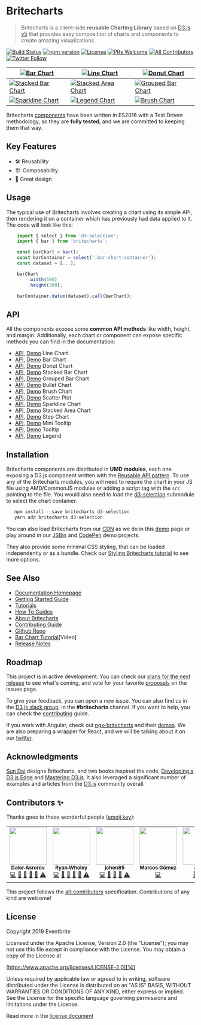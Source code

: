# Britecharts

> Britecharts is a client-side **reusable Charting Library** based on [D3.js v5][1] that provides easy composition of charts and components to create amazing visualizations.

[![Build Status](https://travis-ci.org/britecharts/britecharts.svg?branch=master)](https://travis-ci.org/britecharts/britecharts)
[![npm version](https://badge.fury.io/js/britecharts.svg)](https://badge.fury.io/js/britecharts)
[![License](https://img.shields.io/badge/License-Apache%202.0-blue.svg)](https://opensource.org/licenses/Apache-2.0)
[![PRs Welcome](https://img.shields.io/badge/PRs-welcome-brightgreen.svg)](https://github.com/britecharts/britecharts/blob/master/.github/CONTRIBUTING.md)
[![All Contributors](https://img.shields.io/badge/all_contributors-3-orange.svg?style=flat-square)](#contributors)
[![Twitter Follow](https://img.shields.io/twitter/follow/britecharts.svg?style=social&label=Follow)](https://twitter.com/Britecharts/followers)

| [![Bar Chart][barchartimg]][barchartdemo]                       | [![Line Chart][linechartimg]][linechartdemo]                            | [![Donut Chart][donutchartimg]][donutchartdemo]                 |
| --------------------------------------------------------------- | ----------------------------------------------------------------------- | --------------------------------------------------------------- |
| [![Stacked Bar Chart][stackedbarchartimg]][stackedbarchartdemo] | [![Stacked Area Chart][stackedareachartlargeimg]][stackedareachartdemo] | [![Grouped Bar Chart][groupedbarchartimg]][groupedbarchartdemo] |
| [![Sparkline Chart][sparklinechartimg]][sparklinechartdemo]     | [![Legend Chart][legendchartimg]][donutchartdemo]                       | [![Brush Chart][brushchartimg]][brushchartdemo]                 |

Britecharts [components][32] have been written in ES2016 with a Test Driven methodology, so they are **fully tested**, and we are committed to keeping them that way.

## Key Features

-   🛠 Reusability
-   🏗 Composability
-   🌈 Great design

## Usage

The typical use of Britecharts involves creating a chart using its simple API, then rendering it on a container which has previously had data applied to it. The code will look like this:

```js
    import { select } from 'd3-selection';
    import { bar } from 'britecharts';

    const barChart = bar();
    const barContainer = select('.bar-chart-container');
    const dataset = [...];

    barChart
        .width(500)
        .height(300);

    barContainer.datum(dataset).call(barChart);
```

## API

All the components expose some **common API methods** like width, height, and margin. Additionally, each chart or component can expose specific methods you can find in the documentation:

-   [API][25], [Demo][linechartdemo] Line Chart
-   [API][22], [Demo][barchartdemo] Bar Chart
-   [API][21], [Demo][donutchartdemo] Donut Chart
-   [API][38], [Demo][stackedbarchartdemo] Stacked Bar Chart
-   [API][40], [Demo][groupedbarchartdemo] Grouped Bar Chart
-   [API][43], [Demo][bulletchartdemo] Bullet Chart
-   [API][23], [Demo][brushchartdemo] Brush Chart
-   [API][41], [Demo][scatterplotdemo] Scatter Plot
-   [API][29], [Demo][sparklinechartdemo] Sparkline Chart
-   [API][30], [Demo][stackedareachartdemo] Stacked Area Chart
-   [API][28], [Demo][stepchartdemo] Step Chart
-   [API][26], [Demo][barchartdemo] Mini Tooltip
-   [API][27], [Demo][linechartdemo] Tooltip
-   [API][24], [Demo][donutchartdemo] Legend

## Installation

Britecharts components are distributed in **UMD modules**, each one exposing a D3.js component written with the [Reusable API pattern][3]. To use any of the Britecharts modules, you will need to require the chart in your JS file using AMD/CommonJS modules or adding a script tag with the `src` pointing to the file. You would also need to load the [d3-selection][37] submodule to select the chart container.

```js
   npm install --save britecharts d3-selection
   yarn add britecharts d3-selection
```

You can also load Britecharts from our [CDN][cdnhome] as we do in this [demo][cdndemo] page or play around in our [JSBin][jsbinsandbox] and [CodePen][codependemos] demo projects.

They also provide some minimal CSS styling, that can be loaded independently or as a bundle. Check our [Styling Britecharts tutorial][stylingbritecharts] to see more options.

## See Also

-   [Documentation Homepage][31]
-   [Getting Started Guide][gettingstarted]
-   [Tutorials][tutorialsindex]
-   [How To Guides][howtoindex]
-   [About Britecharts][topicsindex]
-   [Contributing Guide][35]
-   [Github Repo][33]
-   [Bar Chart Tutorial][screencast][Video]
-   [Release Notes][13]

## Roadmap

This project is in active development. You can check our [plans for the next release][release3project] to see what's coming, and vote for your favorite [proposals][proposals] on the issues page.

To give your feedback, you can open a new issue. You can also find us in the [D3.js slack group][d3slack], in the **#britecharts** channel. If you want to help, you can check the [contributing][35] guide.

If you work with Angular, check out [ngx-britecharts][angularwrapper] and their [demos][angularwrapperdemos]. We are also preparing a wrapper for React, and we will be talking about it on our [twitter][twitter].

## Acknowledgments

[Sun Dai][sunsdribble] designs Britecharts, and two books inspired the code, [Developing a D3.js Edge][19] and [Mastering D3.js][20]. It also leveraged a significant number of examples and articles from the [D3.js][1] community overall.

## Contributors ✨

Thanks goes to these wonderful people ([emoji key](https://allcontributors.org/docs/en/emoji-key)):

<!-- ALL-CONTRIBUTORS-LIST:START - Do not remove or modify this section -->
<!-- prettier-ignore-start -->
<!-- markdownlint-disable -->
<table>
  <tr>
    <td align="center"><a href="http://dalerasrorov.github.io/"><img src="https://avatars2.githubusercontent.com/u/9118852?v=4" width="100px;" alt=""/><br /><sub><b>Daler Asrorov</b></sub></a><br /><a href="https://github.com/britecharts/britecharts/commits?author=DalerAsrorov" title="Code">💻</a> <a href="https://github.com/britecharts/britecharts/commits?author=DalerAsrorov" title="Documentation">📖</a> <a href="#ideas-DalerAsrorov" title="Ideas, Planning, & Feedback">🤔</a> <a href="#maintenance-DalerAsrorov" title="Maintenance">🚧</a> <a href="https://github.com/britecharts/britecharts/pulls?q=is%3Apr+reviewed-by%3ADalerAsrorov" title="Reviewed Pull Requests">👀</a> <a href="https://github.com/britecharts/britecharts/commits?author=DalerAsrorov" title="Tests">⚠️</a></td>
    <td align="center"><a href="https://github.com/ryanwholey"><img src="https://avatars0.githubusercontent.com/u/8100360?v=4" width="100px;" alt=""/><br /><sub><b>Ryan Wholey</b></sub></a><br /><a href="https://github.com/britecharts/britecharts/commits?author=ryanwholey" title="Code">💻</a> <a href="https://github.com/britecharts/britecharts/commits?author=ryanwholey" title="Documentation">📖</a> <a href="#ideas-ryanwholey" title="Ideas, Planning, & Feedback">🤔</a> <a href="#maintenance-ryanwholey" title="Maintenance">🚧</a> <a href="https://github.com/britecharts/britecharts/pulls?q=is%3Apr+reviewed-by%3Aryanwholey" title="Reviewed Pull Requests">👀</a> <a href="https://github.com/britecharts/britecharts/commits?author=ryanwholey" title="Tests">⚠️</a></td>
    <td align="center"><a href="https://github.com/jchen85"><img src="https://avatars2.githubusercontent.com/u/14088460?v=4" width="100px;" alt=""/><br /><sub><b>jchen85</b></sub></a><br /><a href="https://github.com/britecharts/britecharts/commits?author=jchen85" title="Code">💻</a> <a href="#ideas-jchen85" title="Ideas, Planning, & Feedback">🤔</a> <a href="#maintenance-jchen85" title="Maintenance">🚧</a> <a href="https://github.com/britecharts/britecharts/pulls?q=is%3Apr+reviewed-by%3Ajchen85" title="Reviewed Pull Requests">👀</a> <a href="https://github.com/britecharts/britecharts/commits?author=jchen85" title="Tests">⚠️</a></td>
    <td align="center"><a href="https://github.com/ImADrafter"><img src="https://avatars3.githubusercontent.com/u/44379989?v=4" width="100px;" alt=""/><br /><sub><b>Marcos Gómez</b></sub></a><br /><a href="https://github.com/britecharts/britecharts/commits?author=ImADrafter" title="Code">💻</a></td>
    <td align="center"><a href="https://github.com/ajdani"><img src="https://avatars1.githubusercontent.com/u/16606530?v=4" width="100px;" alt=""/><br /><sub><b>ajdani</b></sub></a><br /><a href="https://github.com/britecharts/britecharts/issues?q=author%3Aajdani" title="Bug reports">🐛</a> <a href="https://github.com/britecharts/britecharts/commits?author=ajdani" title="Code">💻</a> <a href="#maintenance-ajdani" title="Maintenance">🚧</a></td>
  </tr>
</table>

<!-- markdownlint-enable -->
<!-- prettier-ignore-end -->
<!-- ALL-CONTRIBUTORS-LIST:END -->

<!-- ALL-CONTRIBUTORS-LIST:START - Do not remove or modify this section -->
<!-- ALL-CONTRIBUTORS-LIST:END -->

This project follows the [all-contributors](https://allcontributors.org) specification.
Contributions of any kind are welcome!

## License

Copyright 2019 Eventbrite

Licensed under the Apache License, Version 2.0 (the "License");
you may not use this file except in compliance with the License.
You may obtain a copy of the License at

[https://www.apache.org/licenses/LICENSE-2.0][14]

Unless required by applicable law or agreed to in writing, software
distributed under the License is distributed on an "AS IS" BASIS,
WITHOUT WARRANTIES OR CONDITIONS OF ANY KIND, either express or implied.
See the License for the specific language governing permissions and
limitations under the License.

Read more in the [license document][15]

[1]: https://d3js.org/
[2]: https://webpack.github.io/
[3]: https://bost.ocks.org/mike/chart/
[12]: https://nodejs.org/en/download/
[13]: https://github.com/britecharts/britecharts/releases
[14]: https://www.apache.org/licenses/LICENSE-2.0
[15]: https://github.com/britecharts/britecharts/blob/master/LICENSE.md
[16]: https://github.com/britecharts/britecharts/issues
[17]: https://github.com/babel/babel
[19]: https://bleedingedgepress.com/our-books/developing-a-d3-js-edge/
[20]: https://www.packtpub.com/web-development/mastering-d3js
[21]: https://britecharts.github.io/britecharts/module-Donut.html
[22]: https://britecharts.github.io/britecharts/module-Bar.html
[23]: https://britecharts.github.io/britecharts/module-Brush.html
[24]: https://britecharts.github.io/britecharts/module-Legend.html
[25]: https://britecharts.github.io/britecharts/module-Line.html
[26]: https://britecharts.github.io/britecharts/module-Mini-tooltip.html
[27]: https://britecharts.github.io/britecharts/module-Tooltip.html
[28]: https://britecharts.github.io/britecharts/module-Step.html
[29]: https://britecharts.github.io/britecharts/module-Sparkline.html
[30]: https://britecharts.github.io/britecharts/module-Stacked-area.html
[31]: https://britecharts.github.io/britecharts/
[32]: https://britecharts.github.io/britecharts/tutorial-kitchen-sink.html
[33]: https://github.com/britecharts/britecharts
[gettingstarted]: https://britecharts.github.io/britecharts/getting-started.html
[35]: https://github.com/britecharts/britecharts/blob/master/.github/CONTRIBUTING.md
[36]: https://britecharts.github.io/britecharts/img/logo-stripes-small.png
[37]: https://github.com/d3/d3-selection
[38]: https://britecharts.github.io/britecharts/module-Stacked-bar.html
[40]: https://britecharts.github.io/britecharts/module-Grouped-bar.html
[41]: https://britecharts.github.io/britecharts/module-Scatter-plot.html
[42]: https://scrimba.com/casts/cZWm2tb
[43]: https://britecharts.github.io/britecharts/module-Bullet.html
[cdndemo]: https://britecharts.github.io/britecharts/cdn.html
[cdnhome]: https://cdn.jsdelivr.net/npm/britecharts/dist/
[jsbinsandbox]: https://jsbin.com/wativun/3/edit?html,js,output
[codepensandbox]: https://codepen.io/Golodhros/pen/PprGeP?editors=1010
[codependemos]: https://codepen.io/Britecharts/pens/forked/
[screencast]: https://scrimba.com/casts/cZWm2tb
[angularwrapper]: https://github.com/colapdev/ngx-britecharts
[angularwrapperdemos]: https://colapdev.github.io/ngx-britecharts/
[twitter]: https://twitter.com/britecharts
[sunsdribble]: https://dribbble.com/sundai
[d3slack]: https://d3js.slack.com/
[proposals]: https://github.com/britecharts/britecharts/issues?q=is%3Aissue+is%3Aopen+label%3Aproposal
[release3project]: https://github.com/britecharts/britecharts/projects/2
[barchartdemo]: https://britecharts.github.io/britecharts/tutorial-bar.html "Check the Demo"
[linechartdemo]: https://britecharts.github.io/britecharts/tutorial-line.html "Check the Demo"
[donutchartdemo]: https://britecharts.github.io/britecharts/tutorial-donut.html "Check the Demo"
[scatterplotdemo]: https://britecharts.github.io/britecharts/tutorial-scatter-plot.html "Check the Demo"
[sparklinechartdemo]: https://britecharts.github.io/britecharts/tutorial-sparkline.html "Check the Demo"
[stackedareachartdemo]: https://britecharts.github.io/britecharts/tutorial-stacked-area.html "Check the Demo"
[stepchartdemo]: https://britecharts.github.io/britecharts/tutorial-step.html "Check the Demo"
[brushchartdemo]: https://britecharts.github.io/britecharts/tutorial-brush.html "Check the Demo"
[bulletchartdemo]: https://britecharts.github.io/britecharts/tutorial-bullet.html "Check the Demo"
[stackedbarchartdemo]: https://britecharts.github.io/britecharts/tutorial-stacked-bar.html "Check the Demo"
[groupedbarchartdemo]: https://britecharts.github.io/britecharts/tutorial-grouped-bar.html "Check the Demo"
[stackedareademo]: https://britecharts.github.io/britecharts-react/#stacked-area-chart "Check the Demo"
[stackedareaimg]: https://raw.githubusercontent.com/britecharts/britecharts-react/master/src/docs/images/thumbnails/stacked-area.png
[barchartimg]: https://raw.githubusercontent.com/britecharts/britecharts/master/src/doc/images/thumbnails/bar-chart.png
[linechartimg]: https://raw.githubusercontent.com/britecharts/britecharts/master/src/doc/images/thumbnails/line-chart.png
[donutchartimg]: https://raw.githubusercontent.com/britecharts/britecharts/master/src/doc/images/thumbnails/donut-chart.png
[sparklinechartimg]: https://raw.githubusercontent.com/britecharts/britecharts/master/src/doc/images/thumbnails/sparkline-chart.png
[stackedareachartimg]: https://raw.githubusercontent.com/britecharts/britecharts/master/src/doc/images/thumbnails/stacked-area-chart.png
[stackedareachartlargeimg]: https://raw.githubusercontent.com/britecharts/britecharts/master/src/doc/images/thumbnails/stacked-area-chart-large.png
[stepchartimg]: https://raw.githubusercontent.com/britecharts/britecharts/master/src/doc/images/thumbnails/step-chart.png
[brushchartimg]: https://raw.githubusercontent.com/britecharts/britecharts/master/src/doc/images/thumbnails/brush-chart.png
[stackedbarchartimg]: https://raw.githubusercontent.com/britecharts/britecharts/master/src/doc/images/thumbnails/stacked-bar-chart.png
[groupedbarchartimg]: https://raw.githubusercontent.com/britecharts/britecharts/master/src/doc/images/thumbnails/grouped-bar-chart.png
[legendchartimg]: https://raw.githubusercontent.com/britecharts/britecharts/master/src/doc/images/thumbnails/legend-chart.png
[tutorialsindex]: http://britecharts.github.io/britecharts/tutorials-index.html
[howtoindex]: http://britecharts.github.io/britecharts/how-to-index.html
[topicsindex]: http://britecharts.github.io/britecharts/topics-index.html
[stylingbritecharts]: http://britecharts.github.io/britecharts/styling-charts.html
